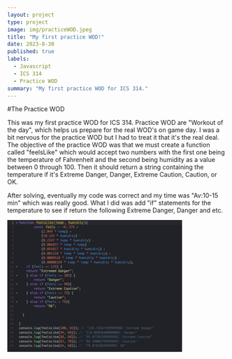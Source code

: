 ```yaml
---
layout: project
type: project
image: img/practiceWOD.jpeg
title: "My first practice WOD!"
date: 2023-8-30
published: true
labels:
  - Javascript
  - ICS 314
  - Practice WOD
summary: "My first practice WOD for ICS 314."
---
```


<div class="text-center p-4">
  
</div>

#The Practice WOD

This was my first practice WOD for ICS 314. Practice WOD are "Workout of the day", which helps us prepare for the real WOD's on game day. I was a bit nervous for the practice WOD but I had to treat it that it's the real deal. The objective of the practice WOD was that we must create a function called "feelsLike" which would accept two numbers with the first one being the temperature of Fahrenheit and the second being humidity as a value between 0 through 100. Then it should return a string containing the temperature if it's Extreme Danger, Danger, Extreme Caution, Caution, or OK. 

After solving, eventually my code was correct and my time was "Av:10-15 min" which was really good. What I did was add "if" statements for the temperature to see if return the following Extreme Danger, Danger and etc. 


<img width="400px" src="../img/practiceWODTA.png" class="img-thumbnail" >


